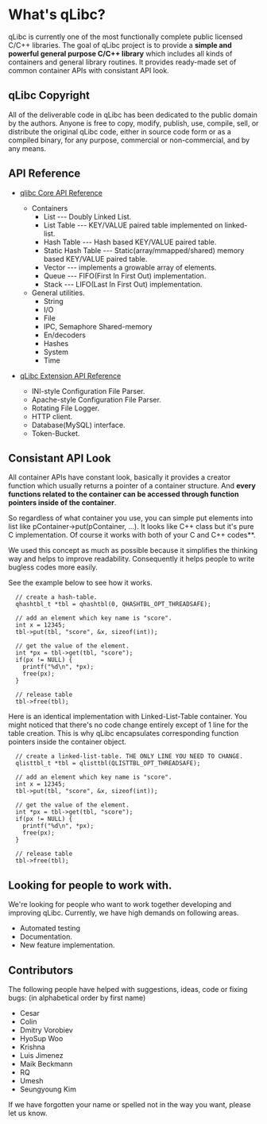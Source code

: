 What's qLibc?
=============

qLibc is currently one of the most functionally complete public licensed C/C++ libraries. The goal of qLibc project is to provide a **simple and powerful general purpose C/C++ library** which includes all kinds of containers and general library routines. It provides ready-made set of common container APIs with consistant API look.

## qLibc Copyright

All of the deliverable code in qLibc has been dedicated to the public domain by the authors. Anyone is free to copy, modify, publish, use, compile, sell, or distribute the original qLibc code, either in source code form or as a compiled binary, for any purpose, commercial or non-commercial, and by any means. 

## API Reference

* [qlibc Core API Reference](http://wolkykim.github.io/qlibc/doc/html/files.html)
  * Containers
    * List --- Doubly Linked List.
    * List Table --- KEY/VALUE paired table implemented on linked-list.
    * Hash Table --- Hash based KEY/VALUE paired table.
    * Static Hash Table --- Static(array/mmapped/shared) memory based KEY/VALUE paired table.
    * Vector --- implements a growable array of elements.
    * Queue --- FIFO(First In First Out) implementation.
    * Stack --- LIFO(Last In First Out) implementation.
  * General utilities.
    * String
    * I/O
    * File
    * IPC, Semaphore Shared-memory
    * En/decoders
    * Hashes
    * System
    * Time

* [qLibc Extension API Reference](http://wolkykim.github.io/qlibc/doc/html/files.html)
  * INI-style Configuration File Parser.
  * Apache-style Configuration File Parser.
  * Rotating File Logger.
  * HTTP client.
  * Database(MySQL) interface.
  * Token-Bucket.

## Consistant API Look

All container APIs have constant look, basically it provides a creator function which usually returns a pointer of a container structure. And **every functions related to the container can be accessed through function pointers inside of the container**.

So regardless of what container you use, you can simple put elements into list like pContainer->put(pContainer, ...). It looks like C++ class but it's pure C implementation. Of course it works with both of your C and C++ codes**.

We used this concept as much as possible because it simplifies the thinking way and helps to improve readability. Consequently it helps people to write bugless codes more easily.
 
See the example below to see how it works.

```
  // create a hash-table.
  qhashtbl_t *tbl = qhashtbl(0, QHASHTBL_OPT_THREADSAFE);
  
  // add an element which key name is "score".
  int x = 12345;
  tbl->put(tbl, "score", &x, sizeof(int));
  
  // get the value of the element.
  int *px = tbl->get(tbl, "score");
  if(px != NULL) {
    printf("%d\n", *px);
    free(px);
  }
  
  // release table
  tbl->free(tbl);
```

Here is an identical implementation with Linked-List-Table container.
You might noticed that there's no code change entirely except of 1 line for the table creation.
This is why qLibc encapsulates corresponding function pointers inside the container object.

```
  // create a linked-list-table. THE ONLY LINE YOU NEED TO CHANGE.
  qlisttbl_t *tbl = qlisttbl(QLISTTBL_OPT_THREADSAFE);
  
  // add an element which key name is "score".
  int x = 12345;
  tbl->put(tbl, "score", &x, sizeof(int));
  
  // get the value of the element.
  int *px = tbl->get(tbl, "score");
  if(px != NULL) {
    printf("%d\n", *px);             
    free(px);
  }
  
  // release table
  tbl->free(tbl);
```

## Looking for people to work with.

We're looking for people who want to work together developing and improving qLibc.
Currently, we have high demands on following areas.

* Automated testing
* Documentation.
* New feature implementation.

## Contributors

The following people have helped with suggestions, ideas, code or fixing bugs:
(in alphabetical order by first name)

* Cesar
* Colin
* Dmitry Vorobiev
* HyoSup Woo
* Krishna
* Luis Jimenez
* Maik Beckmann
* RQ
* Umesh
* Seungyoung Kim

If we have forgotten your name or spelled not in the way you want, please let us know.
